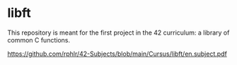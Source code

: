 # libft
This repository is meant for the first project in the 42 curriculum: a library of common C functions.

https://github.com/rphlr/42-Subjects/blob/main/Cursus/libft/en.subject.pdf
